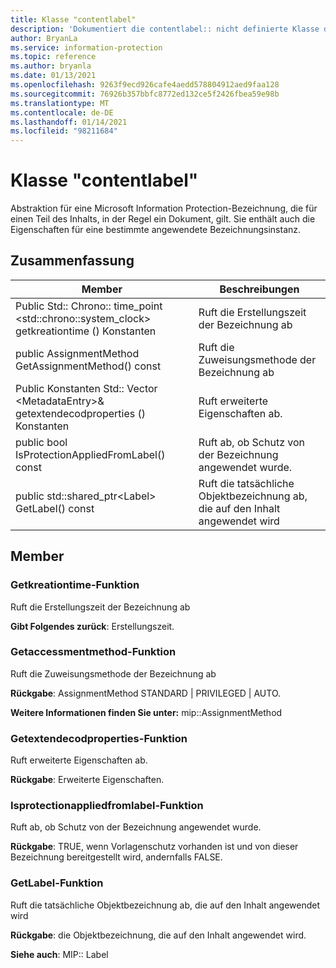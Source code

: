 ```yaml
---
title: Klasse "contentlabel"
description: 'Dokumentiert die contentlabel:: nicht definierte Klasse des Microsoft Information Protection (MIP) SDK.'
author: BryanLa
ms.service: information-protection
ms.topic: reference
ms.author: bryanla
ms.date: 01/13/2021
ms.openlocfilehash: 9263f9ecd926cafe4aedd578804912aed9faa128
ms.sourcegitcommit: 76926b357bbfc8772ed132ce5f2426fbea59e98b
ms.translationtype: MT
ms.contentlocale: de-DE
ms.lasthandoff: 01/14/2021
ms.locfileid: "98211684"
---
```

# <a name="class-contentlabel"></a>Klasse "contentlabel" 
Abstraktion für eine Microsoft Information Protection-Bezeichnung, die für einen Teil des Inhalts, in der Regel ein Dokument, gilt.
Sie enthält auch die Eigenschaften für eine bestimmte angewendete Bezeichnungsinstanz.
  
## <a name="summary"></a>Zusammenfassung
 Member                        | Beschreibungen                                
--------------------------------|---------------------------------------------
Public Std:: Chrono:: time_point \<std::chrono::system_clock\> getkreationtime () Konstanten  |  Ruft die Erstellungszeit der Bezeichnung ab
public AssignmentMethod GetAssignmentMethod() const  |  Ruft die Zuweisungsmethode der Bezeichnung ab
Public Konstanten Std:: Vector \<MetadataEntry\>& getextendecodproperties () Konstanten  |  Ruft erweiterte Eigenschaften ab.
public bool IsProtectionAppliedFromLabel() const  |  Ruft ab, ob Schutz von der Bezeichnung angewendet wurde.
public std::shared_ptr\<Label\> GetLabel() const  |  Ruft die tatsächliche Objektbezeichnung ab, die auf den Inhalt angewendet wird
  
## <a name="members"></a>Member
  
### <a name="getcreationtime-function"></a>Getkreationtime-Funktion
Ruft die Erstellungszeit der Bezeichnung ab

  
**Gibt Folgendes zurück**: Erstellungszeit.
  
### <a name="getassignmentmethod-function"></a>Getaccessmentmethod-Funktion
Ruft die Zuweisungsmethode der Bezeichnung ab

  
**Rückgabe**: AssignmentMethod STANDARD | PRIVILEGED | AUTO. 
  
**Weitere Informationen finden Sie unter:** mip::AssignmentMethod
  
### <a name="getextendedproperties-function"></a>Getextendecodproperties-Funktion
Ruft erweiterte Eigenschaften ab.

  
**Rückgabe**: Erweiterte Eigenschaften.
  
### <a name="isprotectionappliedfromlabel-function"></a>Isprotectionappliedfromlabel-Funktion
Ruft ab, ob Schutz von der Bezeichnung angewendet wurde.

  
**Rückgabe**: TRUE, wenn Vorlagenschutz vorhanden ist und von dieser Bezeichnung bereitgestellt wird, andernfalls FALSE.
  
### <a name="getlabel-function"></a>GetLabel-Funktion
Ruft die tatsächliche Objektbezeichnung ab, die auf den Inhalt angewendet wird

  
**Rückgabe**: die Objektbezeichnung, die auf den Inhalt angewendet wird. 
  
**Siehe auch**: MIP:: Label